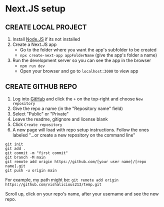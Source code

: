 # Next.JS setup

## CREATE LOCAL PROJECT
1. Install [Node.JS](https://nodejs.org/en/) if its not installed
2. Create a Next.JS app
    * Go to the folder where you want the app's subfolder to be created
    * `npx create-next-app appFolderName` (give the app's folder a name)
3. Run the development server so you can see the app in the browser
    * `npm run dev`
    * Open your browser and go to `localhost:3000` to view app

## CREATE GITHUB REPO
1. Log into [GitHub](https://github.com/new) and click the `+` on the top-right and choose `New repository`
2. Give the repo a name (in the "Repository name" field)
3. Select "Public" or "Private"
4. Leave the readme, gitignore and license blank
5. Click `Create repository`
6. A new page will load with repo setup instructions. Follow the ones labeled "...or create a new repository on the command line"
```
git init
git add .
git commit -m "first commit"
git branch -M main
git remote add origin https://github.com/[your user name]/[repo name].git
git push -u origin main
```
For example, my path might be: 
`git remote add origin https://github.com/vishalicious213/temp.git`

Scroll up, click on your repo's name, after your username and see the new repo.


